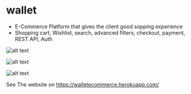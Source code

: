 # wallet
 - E-Commerce Platform that gives the client good sopping experience
 - Shopping cart, Wishlist, search, advanced filters, checkout, payment, REST API, Auth


![alt text](https://walletecommerce.herokuapp.com/images/e-commerce-1.png)

![alt text](https://walletecommerce.herokuapp.com/images/e-commerce-2.png)

![alt text](https://walletecommerce.herokuapp.com/images/e-commerce-3.png)

 See The website on https://walletecommerce.herokuapp.com/
